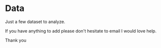 # Data
Just a few dataset to analyze.

If you have anything to add please don't hesitate to email I would love help.

Thank you

